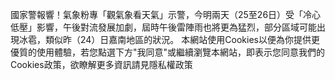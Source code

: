 國家警報響！氣象粉專「觀氣象看天氣」示警，今明兩天（25至26日）受「冷心低壓」影響，午後對流發展加劇，屆時午後雷陣雨也將更為猛烈，部分區域可能出現冰雹，類似昨（24）日嘉南地區的狀況。 本網站使用Cookies以便為你提供更優質的使用體驗，若您點選下方"我同意"或繼續瀏覽本網站，即表示您同意我們的Cookies政策，欲瞭解更多資訊請見隱私權政策